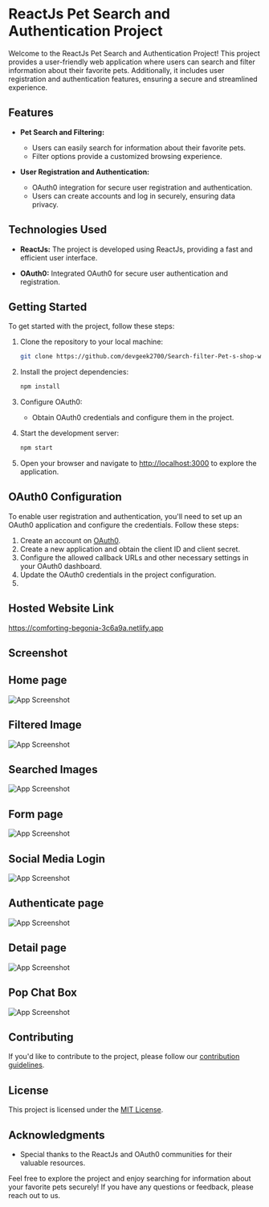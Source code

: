 # ReactJs Pet Search and Authentication Project

Welcome to the ReactJs Pet Search and Authentication Project! This project provides a user-friendly web application where users can search and filter information about their favorite pets. Additionally, it includes user registration and authentication features, ensuring a secure and streamlined experience.

## Features

- **Pet Search and Filtering:**
  - Users can easily search for information about their favorite pets.
  - Filter options provide a customized browsing experience.

- **User Registration and Authentication:**
  - OAuth0 integration for secure user registration and authentication.
  - Users can create accounts and log in securely, ensuring data privacy.

## Technologies Used

- **ReactJs:** The project is developed using ReactJs, providing a fast and efficient user interface.

- **OAuth0:** Integrated OAuth0 for secure user authentication and registration.

## Getting Started

To get started with the project, follow these steps:

1. Clone the repository to your local machine:

   ```bash
   git clone https://github.com/devgeek2700/Search-filter-Pet-s-shop-with-OAuth0.git
   ```

2. Install the project dependencies:

   ```bash
   npm install
   ```

3. Configure OAuth0:
   - Obtain OAuth0 credentials and configure them in the project.

4. Start the development server:

   ```bash
   npm start
   ```

5. Open your browser and navigate to [http://localhost:3000](http://localhost:3000) to explore the application.

## OAuth0 Configuration

To enable user registration and authentication, you'll need to set up an OAuth0 application and configure the credentials. Follow these steps:

1. Create an account on [OAuth0](https://auth0.com/).
2. Create a new application and obtain the client ID and client secret.
3. Configure the allowed callback URLs and other necessary settings in your OAuth0 dashboard.
4. Update the OAuth0 credentials in the project configuration.
5. 
## Hosted Website Link

https://comforting-begonia-3c6a9a.netlify.app

## Screenshot

## Home page

![App Screenshot](https://github.com/devgeek2700/Search-filter-Pet-s-shop-with-OAuth0/blob/master/Output/1.png?raw=true)

## Filtered Image

![App Screenshot](https://github.com/devgeek2700/Search-filter-Pet-s-shop-with-OAuth0/blob/master/Output/2.png?raw=true)

## Searched Images

![App Screenshot](https://github.com/devgeek2700/Search-filter-Pet-s-shop-with-OAuth0/blob/master/Output/3.png?raw=true)

## Form page

![App Screenshot](https://github.com/devgeek2700/Search-filter-Pet-s-shop-with-OAuth0/blob/master/Output/4.png?raw=true)

## Social Media Login

![App Screenshot](https://raw.githubusercontent.com/devgeek2700/Search-filter-Pet-s-shop-with-OAuth0/master/Output/5.webp)

## Authenticate  page

![App Screenshot](https://github.com/devgeek2700/Search-filter-Pet-s-shop-with-OAuth0/blob/master/Output/6.png?raw=true)


## Detail page

![App Screenshot](https://github.com/devgeek2700/Search-filter-Pet-s-shop-with-OAuth0/blob/master/Output/7.png?raw=true)

##  Pop Chat Box

![App Screenshot](https://github.com/devgeek2700/Search-filter-Pet-s-shop-with-OAuth0/blob/master/Output/8.png?raw=true)


## Contributing

If you'd like to contribute to the project, please follow our [contribution guidelines](CONTRIBUTING.md).

## License

This project is licensed under the [MIT License](LICENSE.md).

## Acknowledgments

- Special thanks to the ReactJs and OAuth0 communities for their valuable resources.

Feel free to explore the project and enjoy searching for information about your favorite pets securely! If you have any questions or feedback, please reach out to us.
